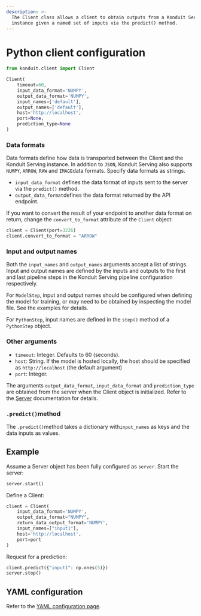 ```yaml
---
description: >-
  The Client class allows a client to obtain outputs from a Konduit Serving
  instance given a named set of inputs via the predict() method.
---
```


# Python client configuration

```python
from konduit.client import Client 

Client(
    timeout=60,
    input_data_format='NUMPY',
    output_data_format='NUMPY',
    input_names=['default'],
    output_names=['default'],
    host='http://localhost',
    port=None, 
    prediction_type=None
)
```

### Data formats

Data formats define how data is transported between the Client and the Konduit Serving instance. In addition to `JSON`, Konduit Serving also supports `NUMPY`, `ARROW`, `RAW` and `IMAGE`data formats. Specify data formats as strings. 

* `input_data_format` defines the data format of inputs sent to the server via the `predict()` method.
* `output_data_format`defines the data format returned by the API endpoint.

If you want to convert the result of your endpoint to another data format on return, change the `convert_to_format` attribute of the `Client` object: 

```python
client = Client(port=3226)
client.convert_to_format = "ARROW"
```

### Input and output names

Both the `input_names` and `output_names` arguments accept a list of strings. Input and output names are defined by the inputs and outputs to the first and last pipeline steps in the Konduit Serving pipeline configuration respectively. 

For `ModelStep`, input and output names should be configured when defining the model for training, or may need to be obtained by inspecting the model file. See the examples for details.  

For `PythonStep`, input names are defined in the `step()` method of a `PythonStep` object.

### Other arguments 

* `timeout`: Integer. Defaults to 60 \(seconds\). 
* `host`: String. If the model is hosted locally, the host should be specified as `http://localhost` \(the default argument\) 
* `port`: Integer. 

The arguments `output_data_format`, `input_data_format` and `prediction_type` are obtained from the server when the Client object is initialized. Refer to the [Server](../server/inference.md) documentation for details. 

### `.predict()`method

The `.predict()`method takes a dictionary with`input_names` as keys and the data inputs as values. 

## Example

Assume a Server object has been fully configured as `server`. Start the server:

```python
server.start()
```

Define a Client:

```python
client = Client(
    input_data_format='NUMPY',
    output_data_format="NUMPY",
    return_data_output_format='NUMPY',
    input_names=["input1"],
    host='http://localhost', 
    port=port
)
```

Request for a prediction: 

```python
client.predict({"input1": np.ones(5)})
server.stop()
```

## YAML configuration 

Refer to the [YAML configuration page](../yaml-configurations.md#client). 

